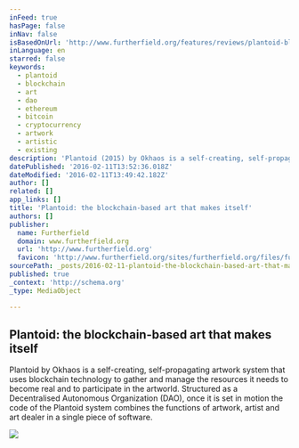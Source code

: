 ```yaml
---
inFeed: true
hasPage: false
inNav: false
isBasedOnUrl: 'http://www.furtherfield.org/features/reviews/plantoid-blockchain-based-art-makes-itself'
inLanguage: en
starred: false
keywords:
  - plantoid
  - blockchain
  - art
  - dao
  - ethereum
  - bitcoin
  - cryptocurrency
  - artwork
  - artistic
  - existing
description: 'Plantoid (2015) by Okhaos is a self-creating, self-propagating artwork system that uses blockchain technology to gather and manage the resources it needs to become real and to participate in the artworld. Structured as a Decentralised Autonomous Organization (DAO), once it is set in motion the code of the Plantoid system combines the functions of artwork, artist and art dealer in a single piece of software.'
datePublished: '2016-02-11T13:52:36.018Z'
dateModified: '2016-02-11T13:49:42.182Z'
author: []
related: []
app_links: []
title: 'Plantoid: the blockchain-based art that makes itself'
authors: []
publisher:
  name: Furtherfield
  domain: www.furtherfield.org
  url: 'http://www.furtherfield.org'
  favicon: 'http://www.furtherfield.org/sites/furtherfield.org/files/furtherfield_favicon_0.ico'
sourcePath: _posts/2016-02-11-plantoid-the-blockchain-based-art-that-makes-itself.md
published: true
_context: 'http://schema.org'
_type: MediaObject

---
```

<article style=""><h1>Plantoid: the blockchain-based art that makes itself</h1><p>Plantoid by Okhaos is a self-creating, self-propagating artwork system that uses blockchain technology to gather and manage the resources it needs to become real and to participate in the artworld. Structured as a Decentralised Autonomous Organization (DAO), once it is set in motion the code of the Plantoid system combines the functions of artwork, artist and art dealer in a single piece of software.</p><img src="http://www.furtherfield.org/sites/furtherfield.org/files/resize/rob_myers/a7-584x875.jpg" /></article>